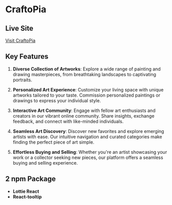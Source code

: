 # CraftoPia

## Live Site
[Visit CraftoPia](https://art-craft-2ddac.web.app)


## Key Features
1. **Diverse Collection of Artworks**: Explore a wide range of painting and drawing masterpieces, from breathtaking landscapes to captivating portraits.

2. **Personalized Art Experience**: Customize your living space with unique artworks tailored to your taste. Commission personalized paintings or drawings to express your individual style.

3. **Interactive Art Community**: Engage with fellow art enthusiasts and creators in our vibrant online community. Share insights, exchange feedback, and connect with like-minded individuals.

4. **Seamless Art Discovery**: Discover new favorites and explore emerging artists with ease. Our intuitive navigation and curated categories make finding the perfect piece of art simple.

5. **Effortless Buying and Selling**: Whether you're an artist showcasing your work or a collector seeking new pieces, our platform offers a seamless buying and selling experience.

## 2 npm Package
- **Lottie React**
- **React-tooltip**
